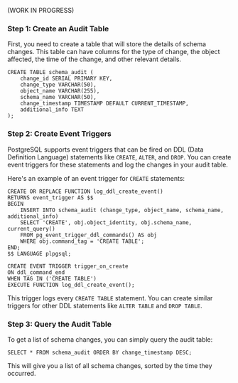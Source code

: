 (WORK IN PROGRESS)

### Step 1: Create an Audit Table

First, you need to create a table that will store the details of schema changes. This table can have columns for the type of change, the object affected, the time of the change, and other relevant details.

```
CREATE TABLE schema_audit (
    change_id SERIAL PRIMARY KEY,
    change_type VARCHAR(50),
    object_name VARCHAR(255),
    schema_name VARCHAR(50),
    change_timestamp TIMESTAMP DEFAULT CURRENT_TIMESTAMP,
    additional_info TEXT
);
```

### Step 2: Create Event Triggers

PostgreSQL supports event triggers that can be fired on DDL (Data Definition Language) statements like `CREATE`, `ALTER`, and `DROP`. You can create event triggers for these statements and log the changes in your audit table.

Here's an example of an event trigger for `CREATE` statements:

```
CREATE OR REPLACE FUNCTION log_ddl_create_event()
RETURNS event_trigger AS $$
BEGIN
    INSERT INTO schema_audit (change_type, object_name, schema_name, additional_info)
    SELECT 'CREATE', obj.object_identity, obj.schema_name, current_query()
    FROM pg_event_trigger_ddl_commands() AS obj
    WHERE obj.command_tag = 'CREATE TABLE';
END;
$$ LANGUAGE plpgsql;

CREATE EVENT TRIGGER trigger_on_create
ON ddl_command_end
WHEN TAG IN ('CREATE TABLE')
EXECUTE FUNCTION log_ddl_create_event();
```

This trigger logs every `CREATE TABLE` statement. You can create similar triggers for other DDL statements like `ALTER TABLE` and `DROP TABLE`.

### Step 3: Query the Audit Table

To get a list of schema changes, you can simply query the audit table:

```
SELECT * FROM schema_audit ORDER BY change_timestamp DESC;
```

This will give you a list of all schema changes, sorted by the time they occurred.

